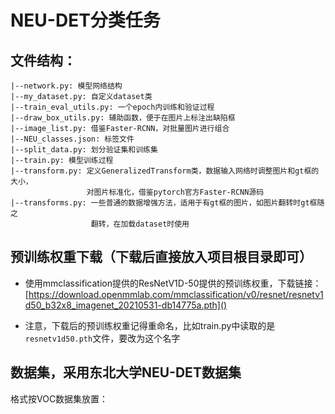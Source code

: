 # NEU-DET分类任务

## 文件结构：

```
|--network.py: 模型网络结构
|--my_dataset.py: 自定义dataset类
|--train_eval_utils.py: 一个epoch内训练和验证过程
|--draw_box_utils.py: 辅助函数，便于在图片上标注出缺陷框
|--image_list.py: 借鉴Faster-RCNN，对批量图片进行组合
|--NEU_classes.json: 标签文件
|--split_data.py: 划分验证集和训练集
|--train.py: 模型训练过程
|--transform.py: 定义GeneralizedTransform类，数据输入网络时调整图片和gt框的大小，
                 对图片标准化，借鉴pytorch官方Faster-RCNN源码
|--transforms.py: 一些普通的数据增强方法，适用于有gt框的图片，如图片翻转时gt框随之
                  翻转，在加载dataset时使用
```

## 预训练权重下载（下载后直接放入项目根目录即可）

- 使用mmclassification提供的ResNetV1D-50提供的预训练权重，下载链接：[https://download.openmmlab.com/mmclassification/v0/resnet/resnetv1d50_b32x8_imagenet_20210531-db14775a.pth]()

- 注意，下载后的预训练权重记得重命名，比如train.py中读取的是`resnetv1d50.pth`文件，要改为这个名字

## 数据集，采用东北大学NEU-DET数据集

格式按VOC数据集放置：
